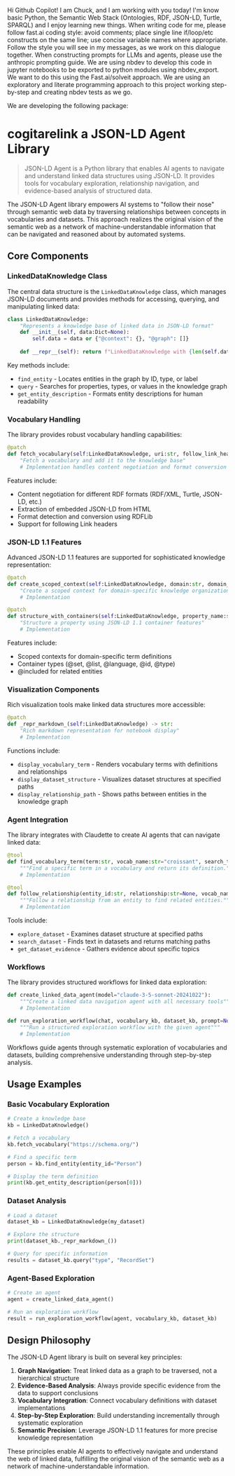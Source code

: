 Hi Github Copilot! I am Chuck, and I am working with you today! I'm know basic Python, the Semantic Web Stack (Ontologies, RDF, JSON-LD, Turtle, SPARQL) and I enjoy learning new things. When writing code for me, please follow fast.ai coding style: avoid comments; place single line if/loop/etc constructs on the same line; use concise variable names where appropriate. Follow the style you will see in my messages, as we work on this dialogue together. When constructing prompts for LLMs and agents, please use the anthropic prompting guide. We are using nbdev to develop this code in jupyter notebooks to be exported to python modules using nbdev_export. We want to do this using the Fast.ai/solveit approach. We are using an exploratory and literate programming approach to this project working step-by-step and creating nbdev tests as we go.


We are developing the following package:
<Project>
# cogitarelink a JSON-LD Agent Library

> JSON-LD Agent is a Python library that enables AI agents to navigate and understand linked data structures using JSON-LD. It provides tools for vocabulary exploration, relationship navigation, and evidence-based analysis of structured data.

The JSON-LD Agent library empowers AI systems to "follow their nose" through semantic web data by traversing relationships between concepts in vocabularies and datasets. This approach realizes the original vision of the semantic web as a network of machine-understandable information that can be navigated and reasoned about by automated systems.

## Core Components

### LinkedDataKnowledge Class

The central data structure is the `LinkedDataKnowledge` class, which manages JSON-LD documents and provides methods for accessing, querying, and manipulating linked data:

```python
class LinkedDataKnowledge:
    "Represents a knowledge base of linked data in JSON-LD format"
    def __init__(self, data:Dict=None): 
        self.data = data or {"@context": {}, "@graph": []}
        
    def __repr__(self): return f"LinkedDataKnowledge with {len(self.data.get('@graph', []))} entities"
```

Key methods include:
- `find_entity` - Locates entities in the graph by ID, type, or label
- `query` - Searches for properties, types, or values in the knowledge graph
- `get_entity_description` - Formats entity descriptions for human readability

### Vocabulary Handling

The library provides robust vocabulary handling capabilities:

```python
@patch
def fetch_vocabulary(self:LinkedDataKnowledge, uri:str, follow_link_header:bool=True, debug:bool=False) -> 'LinkedDataKnowledge':
    "Fetch a vocabulary and add it to the knowledge base"
    # Implementation handles content negotiation and format conversion
```

Features include:
- Content negotiation for different RDF formats (RDF/XML, Turtle, JSON-LD, etc.)
- Extraction of embedded JSON-LD from HTML
- Format detection and conversion using RDFLib
- Support for following Link headers

### JSON-LD 1.1 Features

Advanced JSON-LD 1.1 features are supported for sophisticated knowledge representation:

```python
@patch
def create_scoped_context(self:LinkedDataKnowledge, domain:str, domain_properties:List[str], base_uri:str="https://schema.org/") -> 'LinkedDataKnowledge':
    "Create a scoped context for domain-specific knowledge organization"
    # Implementation
```

```python
@patch
def structure_with_containers(self:LinkedDataKnowledge, property_name:str, container_type:str, items:List=None, base_uri:str="https://example.org/") -> 'LinkedDataKnowledge':
    "Structure a property using JSON-LD 1.1 container features"
    # Implementation
```

Features include:
- Scoped contexts for domain-specific term definitions
- Container types (@set, @list, @language, @id, @type)
- @included for related entities

### Visualization Components

Rich visualization tools make linked data structures more accessible:

```python
@patch
def _repr_markdown_(self:LinkedDataKnowledge) -> str:
    "Rich markdown representation for notebook display"
    # Implementation
```

Functions include:
- `display_vocabulary_term` - Renders vocabulary terms with definitions and relationships
- `display_dataset_structure` - Visualizes dataset structures at specified paths
- `display_relationship_path` - Shows paths between entities in the knowledge graph

### Agent Integration

The library integrates with Claudette to create AI agents that can navigate linked data:

```python
@tool
def find_vocabulary_term(term:str, vocab_name:str="croissant", search_type:str="all") -> str:
    """Find a specific term in a vocabulary and return its definition."""
    # Implementation
```

```python
@tool
def follow_relationship(entity_id:str, relationship:str=None, vocab_name:str="croissant") -> str:
    """Follow a relationship from an entity to find related entities."""
    # Implementation
```

Tools include:
- `explore_dataset` - Examines dataset structure at specified paths
- `search_dataset` - Finds text in datasets and returns matching paths
- `get_dataset_evidence` - Gathers evidence about specific topics

### Workflows

The library provides structured workflows for linked data exploration:

```python
def create_linked_data_agent(model="claude-3-5-sonnet-20241022"):
    """Create a linked data navigation agent with all necessary tools"""
    # Implementation
```

```python
def run_exploration_workflow(chat, vocabulary_kb, dataset_kb, prompt=None):
    """Run a structured exploration workflow with the given agent"""
    # Implementation
```

Workflows guide agents through systematic exploration of vocabularies and datasets, building comprehensive understanding through step-by-step analysis.

## Usage Examples

### Basic Vocabulary Exploration

```python
# Create a knowledge base
kb = LinkedDataKnowledge()

# Fetch a vocabulary
kb.fetch_vocabulary("https://schema.org/")

# Find a specific term
person = kb.find_entity(entity_id="Person")

# Display the term definition
print(kb.get_entity_description(person[0]))
```

### Dataset Analysis

```python
# Load a dataset
dataset_kb = LinkedDataKnowledge(my_dataset)

# Explore the structure
print(dataset_kb._repr_markdown_())

# Query for specific information
results = dataset_kb.query("type", "RecordSet")
```

### Agent-Based Exploration

```python
# Create an agent
agent = create_linked_data_agent()

# Run an exploration workflow
result = run_exploration_workflow(agent, vocabulary_kb, dataset_kb)
```

## Design Philosophy

The JSON-LD Agent library is built on several key principles:

1. **Graph Navigation**: Treat linked data as a graph to be traversed, not a hierarchical structure
2. **Evidence-Based Analysis**: Always provide specific evidence from the data to support conclusions
3. **Vocabulary Integration**: Connect vocabulary definitions with dataset implementations
4. **Step-by-Step Exploration**: Build understanding incrementally through systematic exploration
5. **Semantic Precision**: Leverage JSON-LD 1.1 features for more precise knowledge representation

These principles enable AI agents to effectively navigate and understand the web of linked data, fulfilling the original vision of the semantic web as a network of machine-understandable information.
</Project>